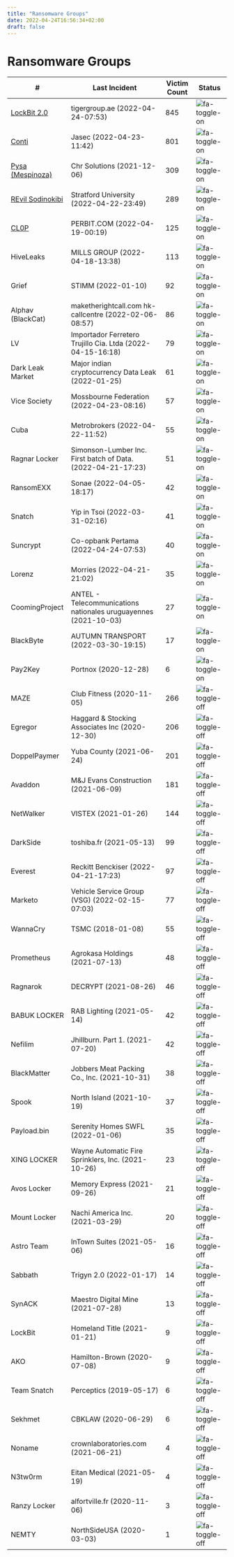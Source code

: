 ```yaml
---
title: "Ransomware Groups"
date: 2022-04-24T16:56:34+02:00
draft: false
---
```


# Ransomware Groups

| #                                                            | Last Incident                                                      | Victim Count | Status
| -------------------------------------------------------------| -------------------------------------------------------------------|--------------|------------
| [LockBit 2.0](/ransomwaregroups/lockbit2.0)                  | tigergroup.ae (2022-04-24-07:53)                                   | 845          | ![fa-toggle-on](/pictures/button-on.png)
| [Conti](/ransomwaregroups/conti)                             | Jasec (2022-04-23-11:42)                                           | 801          | ![fa-toggle-on](/pictures/button-on.png)
| [Pysa (Mespinoza)](/ransomwaregroups/pysa-mespinoza)         | Chr Solutions (2021-12-06)                                         | 309          | ![fa-toggle-on](/pictures/button-on.png)
| [REvil Sodinokibi](/ransomwaregroups/revil)                  | Stratford University (2022-04-22-23:49)                            | 289          | ![fa-toggle-on](/pictures/button-on.png)
| [CL0P](/ransomwaregroups/cl0p)                               | PERBIT.COM (2022-04-19-00:19)                                      | 125          | ![fa-toggle-on](/pictures/button-on.png)
| HiveLeaks                                                    | MILLS GROUP (2022-04-18-13:38)                                     | 113          | ![fa-toggle-on](/pictures/button-on.png)
| Grief                                                        | STIMM (2022-01-10)                                                 | 92           | ![fa-toggle-on](/pictures/button-on.png)
| Alphav (BlackCat)                                            | maketherightcall.com hk-callcentre (2022-02-06-08:57)              | 86           | ![fa-toggle-on](/pictures/button-on.png)
| LV                                                           | Importador Ferretero Trujillo Cia. Ltda (2022-04-15-16:18)         | 79           | ![fa-toggle-on](/pictures/button-on.png)
| Dark Leak Market                                             | Major indian cryptocurrency Data Leak (2022-01-25)                 | 61           | ![fa-toggle-on](/pictures/button-on.png)
| Vice Society                                                 | Mossbourne Federation (2022-04-23-08:16)                           | 57           | ![fa-toggle-on](/pictures/button-on.png)
| Cuba                                                         | Metrobrokers (2022-04-22-11:52)                                    | 55           | ![fa-toggle-on](/pictures/button-on.png)
| Ragnar Locker                                                | Simonson-Lumber Inc. First batch of Data. (2022-04-21-17:23)       | 51           | ![fa-toggle-on](/pictures/button-on.png)
| RansomEXX                                                    | Sonae (2022-04-05-18:17)                                           | 42           | ![fa-toggle-on](/pictures/button-on.png)
| Snatch                                                       | Yip in Tsoi (2022-03-31-02:16)                                     | 41           | ![fa-toggle-on](/pictures/button-on.png)
| Suncrypt                                                     | Co-opbank Pertama (2022-04-24-07:53)                               | 40           | ![fa-toggle-on](/pictures/button-on.png)
| Lorenz                                                       | Morries (2022-04-21-21:02)                                         | 35           | ![fa-toggle-on](/pictures/button-on.png)
| CoomingProject                                               | ANTEL - Telecommunications nationales uruguayennes (2021-10-03)    | 27           | ![fa-toggle-on](/pictures/button-on.png)
| BlackByte                                                    | AUTUMN TRANSPORT (2022-03-30-19:15)                                | 17           | ![fa-toggle-on](/pictures/button-on.png)
| Pay2Key                                                      | Portnox (2020-12-28)                                               | 6            | ![fa-toggle-on](/pictures/button-on.png)
| MAZE                                                         | Club Fitness (2020-11-05)                                          | 266          | ![fa-toggle-off](/pictures/button-off.png)
| Egregor                                                      | Haggard & Stocking Associates Inc (2020-12-30)                     | 206          | ![fa-toggle-off](/pictures/button-off.png)
| DoppelPaymer                                                 | Yuba County (2021-06-24)                                           | 201          | ![fa-toggle-off](/pictures/button-off.png)
| Avaddon                                                      | M&J Evans Construction (2021-06-09)                                | 181          | ![fa-toggle-off](/pictures/button-off.png)
| NetWalker                                                    | VISTEX (2021-01-26)                                                | 144          | ![fa-toggle-off](/pictures/button-off.png)
| DarkSide                                                     | toshiba.fr (2021-05-13)                                            | 99           | ![fa-toggle-off](/pictures/button-off.png)
| Everest                                                      | Reckitt Benckiser (2022-04-21-17:23)                               | 97           | ![fa-toggle-off](/pictures/button-off.png)
| Marketo                                                      | Vehicle Service Group (VSG) (2022-02-15-07:03)                     | 77           | ![fa-toggle-off](/pictures/button-off.png)
| WannaCry                                                     | TSMC (2018-01-08)                                                  | 55           | ![fa-toggle-off](/pictures/button-off.png)
| Prometheus                                                   | Agrokasa Holdings (2021-07-13)                                     | 48           | ![fa-toggle-off](/pictures/button-off.png)
| Ragnarok                                                     | DECRYPT (2021-08-26)                                               | 46           | ![fa-toggle-off](/pictures/button-off.png)
| BABUK LOCKER                                                 | RAB Lighting (2021-05-14)                                          | 42           | ![fa-toggle-off](/pictures/button-off.png)
| Nefilim                                                      | Jhillburn. Part 1. (2021-07-20)                                    | 42           | ![fa-toggle-off](/pictures/button-off.png)
| BlackMatter                                                  | Jobbers Meat Packing Co., Inc. (2021-10-31)                        | 38           | ![fa-toggle-off](/pictures/button-off.png)
| Spook                                                        | North Island (2021-10-19)                                          | 37           | ![fa-toggle-off](/pictures/button-off.png)
| Payload.bin                                                  | Serenity Homes SWFL (2022-01-06)                                   | 35           | ![fa-toggle-off](/pictures/button-off.png)
| XING LOCKER                                                  | Wayne Automatic Fire Sprinklers, Inc. (2021-10-26)                 | 23           | ![fa-toggle-off](/pictures/button-off.png)
| Avos Locker                                                  | Memory Express (2021-09-26)                                        | 21           | ![fa-toggle-off](/pictures/button-off.png)
| Mount Locker                                                 | Nachi America Inc. (2021-03-29)                                    | 20           | ![fa-toggle-off](/pictures/button-off.png)
| Astro Team                                                   | InTown Suites (2021-05-06)                                         | 16           | ![fa-toggle-off](/pictures/button-off.png)
| Sabbath                                                      | Trigyn 2.0 (2022-01-17)                                            | 14           | ![fa-toggle-off](/pictures/button-off.png)
| SynACK                                                       | Maestro Digital Mine (2021-07-28)                                  | 13           | ![fa-toggle-off](/pictures/button-off.png)
| LockBit                                                      | Homeland Title (2021-01-21)                                        | 9            | ![fa-toggle-off](/pictures/button-off.png)
| AKO                                                          | Hamilton-Brown (2020-07-08)                                        | 9            | ![fa-toggle-off](/pictures/button-off.png)
| Team Snatch                                                  | Perceptics (2019-05-17)                                            | 6            | ![fa-toggle-off](/pictures/button-off.png)
| Sekhmet                                                      | CBKLAW (2020-06-29)                                                | 6            | ![fa-toggle-off](/pictures/button-off.png)
| Noname                                                       | crownlaboratories.com (2021-06-21)                                 | 4            | ![fa-toggle-off](/pictures/button-off.png)
| N3tw0rm                                                      | Eitan Medical (2021-05-19)                                         | 4            | ![fa-toggle-off](/pictures/button-off.png)
| Ranzy Locker                                                 | alfortville.fr (2020-11-06)                                        | 3            | ![fa-toggle-off](/pictures/button-off.png)
| NEMTY                                                        | NorthSideUSA (2020-03-03)                                          | 1            | ![fa-toggle-off](/pictures/button-off.png)